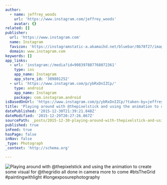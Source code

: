 ```yaml
---
author:
  - name: jeffrey_woods
    url: 'https://www.instagram.com/jeffrey_woods'
    avatar: {}
related: []
publisher:
  url: 'https://www.instagram.com'
  name: Instagram
  favicon: 'https://instagramstatic-a.akamaihd.net/bluebar/0b78f27/images/ico/favicon.ico'
  domain: www.instagram.com
keywords: []
app_links:
  - url: 'instagram://media?id=908397887768072361'
    type: ios
    app_name: Instagram
    app_store_id: '389801252'
  - url: 'https://www.instagram.com/p/ybRxDnIZCp/'
    type: android
    app_name: Instagram
    package: com.instagram.android
isBasedOnUrl: 'https://www.instagram.com/p/ybRxDnIZCp/?taken-by=jeffrey_woods'
title: 'Playing around with @thepixelstick and using the animation to create some visual for @thegridio all done in camera more to come #btsTheGrid #paintingwithlight #longexposurephotography'
datePublished: '2015-12-30T21:39:21.848Z'
dateModified: '2015-12-29T20:27:26.867Z'
sourcePath: _posts/2015-12-30-playing-around-with-thepixelstick-and-using-the-animation-t.md
published: true
inFeed: true
hasPage: false
inNav: false
_type: Photograph
_context: 'http://schema.org'

---
```

![Playing around with &commat;thepixelstick and using the animation to create some visual for &commat;thegridio all done in camera more to come &num;btsTheGrid &num;paintingwithlight &num;longexposurephotography](https://scontent.cdninstagram.com/hphotos-xft1/t51.2885-15/e15/10914392_923246084386130_808869253_n.jpg)